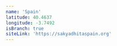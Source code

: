```yaml
---
name: 'Spain'
latitude: 40.4637
longitude: -3.7492
isBranch: true
siteLink: 'https://sakyadhitaspain.org'
---
```

